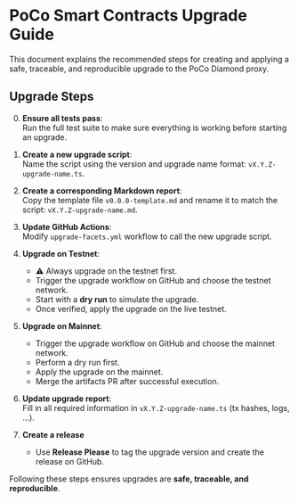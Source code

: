 # PoCo Smart Contracts Upgrade Guide

This document explains the recommended steps for creating and applying
a safe, traceable, and reproducible upgrade to the PoCo Diamond proxy.

## Upgrade Steps

0. **Ensure all tests pass**:<br>
    Run the full test suite to make sure everything is working before starting an upgrade.

1. **Create a new upgrade script**:<br>
    Name the script using the version and upgrade name format: `vX.Y.Z-upgrade-name.ts`.

2. **Create a corresponding Markdown report**:<br>
    Copy the template file `v0.0.0-template.md` and rename it to match the script: `vX.Y.Z-upgrade-name.md`.

3. **Update GitHub Actions**:<br>
    Modify `upgrade-facets.yml` workflow to call the new upgrade script.

4. **Upgrade on Testnet**:
   - ⚠️ Always upgrade on the testnet first.
   - Trigger the upgrade workflow on GitHub and choose the testnet network.
   - Start with a **dry run** to simulate the upgrade.
   - Once verified, apply the upgrade on the live testnet.

5. **Upgrade on Mainnet**:
   - Trigger the upgrade workflow on GitHub and choose the mainnet network.
   - Perform a dry run first.
   - Apply the upgrade on the mainnet.
   - Merge the artifacts PR after successful execution.

6. **Update upgrade report**:<br>
    Fill in all required information in `vX.Y.Z-upgrade-name.ts` (tx hashes, logs, ...).

7. **Create a release**
   - Use **Release Please** to tag the upgrade version and create the release on GitHub.


Following these steps ensures upgrades are **safe, traceable, and reproducible**.
